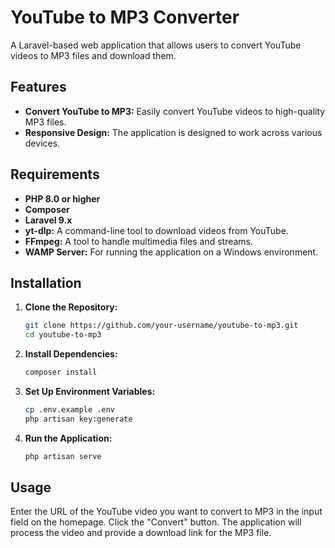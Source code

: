 # YouTube to MP3 Converter

A Laravel-based web application that allows users to convert YouTube videos to MP3 files and download them.

## Features

- **Convert YouTube to MP3:** Easily convert YouTube videos to high-quality MP3 files.
- **Responsive Design:** The application is designed to work across various devices.

## Requirements

- **PHP 8.0 or higher**
- **Composer**
- **Laravel 9.x**
- **yt-dlp:** A command-line tool to download videos from YouTube.
- **FFmpeg:** A tool to handle multimedia files and streams.
- **WAMP Server:** For running the application on a Windows environment.

## Installation

1. **Clone the Repository:**
   ```bash
   git clone https://github.com/your-username/youtube-to-mp3.git
   cd youtube-to-mp3

2. **Install Dependencies:**
    ```bash
   composer install
   
3. **Set Up Environment Variables:**
    ```bash
   cp .env.example .env
   php artisan key:generate

3. **Run the Application:**
    ```bash
   php artisan serve

## Usage
Enter the URL of the YouTube video you want to convert to MP3 in the input field on the homepage.
Click the "Convert" button.
The application will process the video and provide a download link for the MP3 file.
